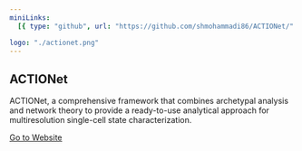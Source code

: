 ```yaml
---
miniLinks:
  [{ type: "github", url: "https://github.com/shmohammadi86/ACTIONet/" }]

logo: "./actionet.png"
---
```


## ACTIONet

ACTIONet, a comprehensive framework that combines archetypal analysis and network theory to provide a ready-to-use analytical approach for multiresolution single-cell state characterization.

<a href="http://compbio.mit.edu/ACTIONet/" class="ht-button">
  Go to Website
</a>
